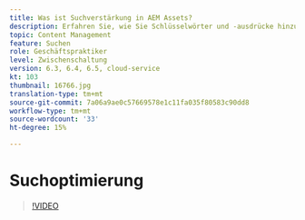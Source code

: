 ```yaml
---
title: Was ist Suchverstärkung in AEM Assets?
description: Erfahren Sie, wie Sie Schlüsselwörter und -ausdrücke hinzufügen, um die Suchrelevanz eines Assets in Adobe Experience Manager zu erhöhen.
topic: Content Management
feature: Suchen
role: Geschäftspraktiker
level: Zwischenschaltung
version: 6.3, 6.4, 6.5, cloud-service
kt: 103
thumbnail: 16766.jpg
translation-type: tm+mt
source-git-commit: 7a06a9ae0c57669578e1c11fa035f80583c90dd8
workflow-type: tm+mt
source-wordcount: '33'
ht-degree: 15%

---
```



# Suchoptimierung

>[!VIDEO](https://video.tv.adobe.com/v/16766/?quality=12&learn=on)
